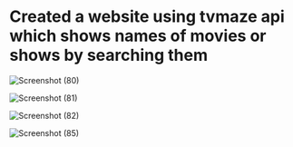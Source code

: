 # Created a website using tvmaze api which shows names  of movies or shows by searching them 

![Screenshot (80)](https://github.com/Dheeraj-485/tvMaze/assets/118504120/f8f2755f-3505-4562-9ffc-3436e829cab2)

![Screenshot (81)](https://github.com/Dheeraj-485/tvMaze/assets/118504120/047604bb-8aa8-4713-a953-bf830be5929e)

![Screenshot (82)](https://github.com/Dheeraj-485/tvMaze/assets/118504120/7f4ddac2-5408-4c10-a7f3-d9dfbe2db041)

![Screenshot (85)](https://github.com/Dheeraj-485/tvMaze/assets/118504120/021aa4c8-3a49-4206-a3ce-2a3ee5a475c7)
